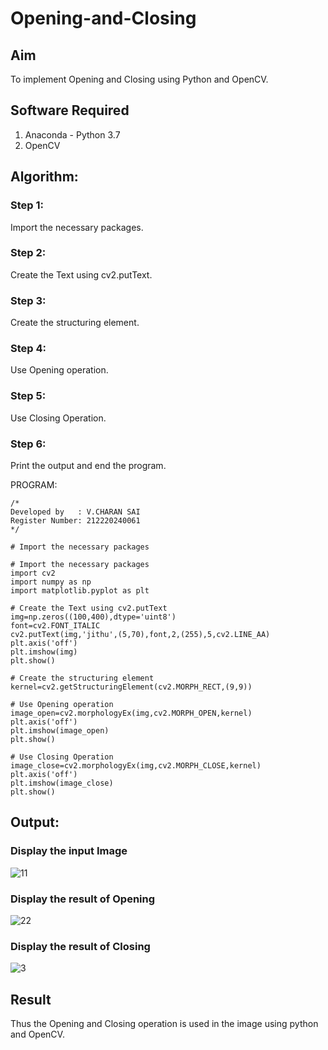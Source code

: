# Opening-and-Closing

## Aim
To implement Opening and Closing using Python and OpenCV.

## Software Required
1. Anaconda - Python 3.7
2. OpenCV
## Algorithm:
### Step 1:
Import the necessary packages.

### Step 2:
Create the Text using cv2.putText.

### Step 3:
Create the structuring element.

### Step 4:
Use Opening operation.

### Step 5:
Use Closing Operation.

### Step 6:
Print the output and end the program.

PROGRAM:
~~~
/*
Developed by   : V.CHARAN SAI
Register Number: 212220240061
*/
~~~
~~~
# Import the necessary packages

# Import the necessary packages
import cv2
import numpy as np
import matplotlib.pyplot as plt

# Create the Text using cv2.putText
img=np.zeros((100,400),dtype='uint8')
font=cv2.FONT_ITALIC
cv2.putText(img,'jithu',(5,70),font,2,(255),5,cv2.LINE_AA)
plt.axis('off')
plt.imshow(img)
plt.show()

# Create the structuring element
kernel=cv2.getStructuringElement(cv2.MORPH_RECT,(9,9))

# Use Opening operation
image_open=cv2.morphologyEx(img,cv2.MORPH_OPEN,kernel)
plt.axis('off')
plt.imshow(image_open)
plt.show()

# Use Closing Operation
image_close=cv2.morphologyEx(img,cv2.MORPH_CLOSE,kernel)
plt.axis('off')
plt.imshow(image_close)
plt.show()
~~~
## Output:

### Display the input Image
![11](https://user-images.githubusercontent.com/94296221/172039811-142fffdb-f382-45e8-bb44-175b82b91329.png)


### Display the result of Opening
![22](https://user-images.githubusercontent.com/94296221/172039813-68345889-6b9e-40df-9f4f-f4e61221b740.png)


### Display the result of Closing
![3](https://user-images.githubusercontent.com/94296221/172039814-a390c7cd-0eaf-4b3d-91cf-3e6a017b2b2a.png)


## Result
Thus the Opening and Closing operation is used in the image using python and OpenCV.
